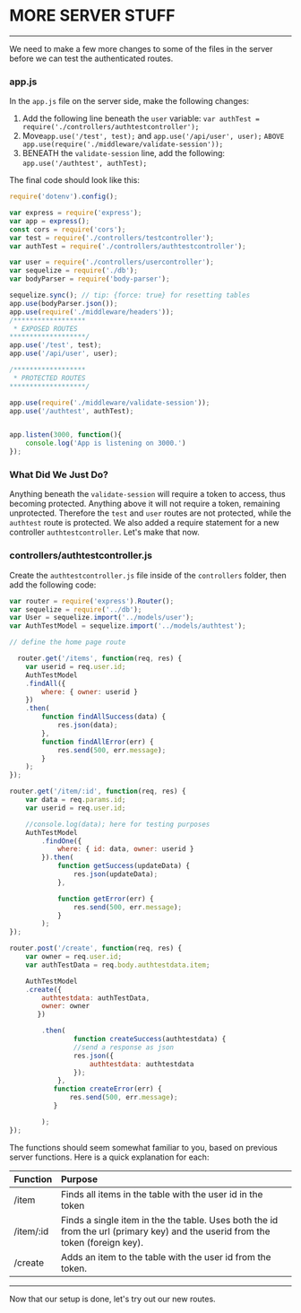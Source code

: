 # MORE SERVER STUFF
---

We need to make a few more changes to some of the files in the server before we can test the authenticated routes.

### app.js
In the `app.js` file on the server side, make the following changes:

1. Add the following line beneath the `user` variable: `var authTest = require('./controllers/authtestcontroller');`
2. Move`app.use('/test', test);` and `app.use('/api/user', user);` `ABOVE app.use(require('./middleware/validate-session'));`
3. BENEATH the `validate-session` line, add the following: `app.use('/authtest', authTest);`

The final code should look like this: 
```js
require('dotenv').config();

var express = require('express');
var app = express();
const cors = require('cors');
var test = require('./controllers/testcontroller');
var authTest = require('./controllers/authtestcontroller');

var user = require('./controllers/usercontroller');
var sequelize = require('./db');
var bodyParser = require('body-parser');

sequelize.sync(); // tip: {force: true} for resetting tables
app.use(bodyParser.json());
app.use(require('./middleware/headers'));
/******************
 * EXPOSED ROUTES
*******************/
app.use('/test', test);
app.use('/api/user', user);

/******************
 * PROTECTED ROUTES
*******************/

app.use(require('./middleware/validate-session'));
app.use('/authtest', authTest);


app.listen(3000, function(){
	console.log('App is listening on 3000.')
});
```

### What Did We Just Do?
Anything beneath the `validate-session` will require a token to access, thus becoming protected. Anything above it will not require a token, remaining unprotected. Therefore the `test` and `user` routes are not protected, while the `authtest` route is protected. We also added a require statement for a new controller `authtestcontroller`. Let's make that now.

### controllers/authtestcontroller.js
Create the `authtestcontroller.js` file inside of the `controllers` folder, then add the following code:

```js
var router = require('express').Router();
var sequelize = require('../db');
var User = sequelize.import('../models/user');
var AuthTestModel = sequelize.import('../models/authtest');

// define the home page route

  router.get('/items', function(req, res) {
	var userid = req.user.id;
	AuthTestModel
	.findAll({
		where: { owner: userid }
	})
	.then(
		function findAllSuccess(data) {
			res.json(data);
		},
		function findAllError(err) {
			res.send(500, err.message);
		}
	);
});

router.get('/item/:id', function(req, res) {
	var data = req.params.id;
	var userid = req.user.id;

	//console.log(data); here for testing purposes
	AuthTestModel
		.findOne({
			where: { id: data, owner: userid }
		}).then(
			function getSuccess(updateData) {
				res.json(updateData);
			},

			function getError(err) {
				res.send(500, err.message);
			}
		);
});

router.post('/create', function(req, res) {
    var owner = req.user.id;
	var authTestData = req.body.authtestdata.item;

	AuthTestModel
	.create({ 
	   	authtestdata: authTestData,
	   	owner: owner
	   })

		.then(
				function createSuccess(authtestdata) {
				//send a response as json
		   		res.json({
		   			authtestdata: authtestdata
		   		});
		   	}, 
		   function createError(err) {
		       res.send(500, err.message);
		   }

		);
});
```
The functions should seem somewhat familiar to you, based on previous server functions. Here is a quick explanation for each:

|Function|Purpose|
|:--------|:------|
|/item    |Finds all items in the table with the user id in the token|
|/item/:id|Finds a single item in the the table. Uses both the id from the url (primary key) and the userid from the token (foreign key).|
|/create  |Adds an item to the table with the user id from the token.|

<hr>

Now that our setup is done, let's try out our new routes.